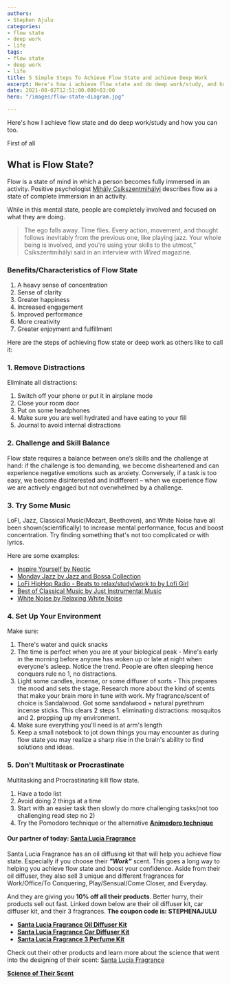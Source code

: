 ```yaml
---
authors:
- Stephen Ajulu
categories:
- flow state
- deep work
- life
tags:
- flow state
- deep work
- life
title: 5 Simple Steps To Achieve Flow State and achieve Deep Work
excerpt: Here's how i achieve flow state and do deep work/study, and how you can too
date: 2021-08-02T12:51:00.000+03:00
hero: "/images/flow-state-diagram.jpg"

---
```

Here's how I achieve flow state and do deep work/study and how you can too.

First of all

## What is Flow State?

Flow is a state of mind in which a person becomes fully immersed in an activity. Positive psychologist [Mihály Csíkszentmihályi](https://www.verywellmind.com/mihaly-csikszentmihalyi-biography-2795517) describes flow as a state of complete immersion in an activity.

While in this mental state, people are completely involved and focused on what they are doing.

> The ego falls away. Time flies. Every action, movement, and thought follows inevitably from the previous one, like playing jazz. Your whole being is involved, and you're using your skills to the utmost," Csíkszentmihályi said in an interview with _Wired_ magazine.

### Benefits/Characteristics of Flow State

1. A heavy sense of concentration
2. Sense of clarity
3. Greater happiness
4. Increased engagement
5. Improved performance
6. More creativity
7. Greater enjoyment and fulfillment

Here are the steps of achieving flow state or deep work as others like to call it:

### 1. Remove Distractions

Eliminate all distractions:

1. Switch off your phone or put it in airplane mode
2. Close your room door
3. Put on some headphones
4. Make sure you are well hydrated and have eating to your fill
5. Journal to avoid internal distractions

### 2. Challenge and Skill Balance

Flow state requires a balance between one’s skills and the challenge at hand: if the challenge is too demanding, we become disheartened and can experience negative emotions such as anxiety. Conversely, if a task is too easy, we become disinterested and indifferent – when we experience flow we are actively engaged but not overwhelmed by a challenge.

### 3. Try Some Music

LoFi, Jazz, Classical Music(Mozart, Beethoven), and White Noise have all been shown(scientifically) to increase mental performance, focus and boost concentration. Try finding something that's not too complicated or with lyrics.

Here are some examples:

* [Inspire Yourself by Neotic](https://www.youtube.com/watch?v=6Ks9FWJ7COA)
* [Monday Jazz by Jazz and Bossa Collection](https://www.youtube.com/watch?v=sOy3G65VoRA&pp=sAQA)
* [LoFi HipHop Radio - Beats to relax/study/work to by Lofi Girl](https://www.youtube.com/watch?v=5qap5aO4i9A)
* [Best of Classical Music by Just Instrumental Music](https://www.youtube.com/watch?v=jgpJVI3tDbY&t=7463s)
* [White Noise by Relaxing White Noise](https://www.youtube.com/watch?v=nMfPqeZjc2c)

### 4. Set Up Your Environment

Make sure:

1. There's water and quick snacks
2. The time is perfect when you are at your biological peak - Mine's early in the morning before anyone has woken up or late at night when everyone's asleep. Notice the trend. People are often sleeping hence conquers rule no 1, no distractions.
3. Light some candles, incense, or some diffuser of sorts - This prepares the mood and sets the stage. Research more about the kind of scents that make your brain more in tune with work. My fragrance/scent of choice is Sandalwood. Got some sandalwood + natural pyrethrum incense sticks. This clears 2 steps 1. eliminating distractions: mosquitos and 2. propping up my environment.
4. Make sure everything you'll need is at arm's length
5. Keep a small notebook to jot down things you may encounter as during flow state you may realize a sharp rise in the brain's ability to find solutions and ideas.

### 5. Don't Multitask or Procrastinate

Multitasking and Procrastinating kill flow state.

1. Have a todo list
2. Avoid doing 2 things at a time
3. Start with an easier task then slowly do more challenging tasks(not too challenging read step no 2)
4. Try the Pomodoro technique or the alternative [**Animedoro technique**](https://www.youtube.com/watch?v=bUjGZJIgse0)

#### Our partner of today: [**Santa Lucia Fragrance**](https://santaluciafragrance.com/?ref=kuzqn53jomp-)

Santa Lucia Fragrance has an oil diffusing kit that will help you achieve flow state. Especially if you choose their **_"Work"_** scent. This goes a long way to helping you achieve flow state and boost your confidence. Aside from their oil diffuser, they also sell 3 unique and different fragrances for Work/Office/To Conquering, Play/Sensual/Come Closer, and Everyday.

And they are giving you **10% off all their products**. Better hurry, their products sell out fast. Linked down below are their oil diffuser kit, car diffuser kit, and their 3 fragrances. **The coupon code is: STEPHENAJULU**

* [**Santa Lucia Fragrance Oil Diffuser Kit**](https://santaluciafragrance.com/products/home-diffuser?ref=kuzqn53jomp-&variant=40258955575467)
* [**Santa Lucia Fragrance Car Diffuser Kit**](https://santaluciafragrance.com/products/car-diffuser?ref=kuzqn53jomp-)
* [**Santa Lucia Fragrance 3 Perfume Kit**](https://santaluciafragrance.com/collections/all-fragrances/products/set-of-3?ref=kuzqn53jomp-)

Check out their other products and learn more about the science that went into the designing of their scent: [Santa Lucia Fragrance](https://santaluciafragrance.com/?ref=kuzqn53jomp-)

[**Science of Their Scent**](https://santaluciafragrance.com/pages/science-of-scent)